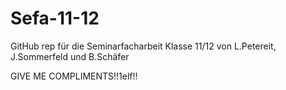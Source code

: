 # Sefa-11-12

GitHub rep für die Seminarfacharbeit Klasse 11/12 von L.Petereit, J.Sommerfeld und B.Schäfer

GIVE ME COMPLIMENTS!!1elf!!
